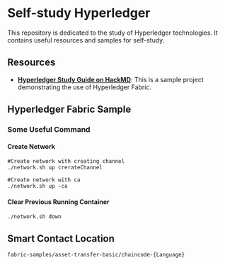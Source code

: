# Self-study Hyperledger

This repository is dedicated to the study of Hyperledger technologies. It contains useful resources and samples for self-study.

## Resources

- [**Hyperledger Study Guide on HackMD**](https://hackmd.io/@cnsrl/H1wHzaQk_): This is a sample project demonstrating the use of Hyperledger Fabric.

## Hyperledger Fabric Sample
### Some Useful Command
#### Create Network
```
#Create network with creating channel
./network.sh up crerateChannel

#Create network with ca 
./network.sh up -ca
```
#### Clear Previous Running Container
```
./network.sh down
```

## Smart Contact Location
```
fabric-samples/asset-transfer-basic/chaincode-{Language}
```